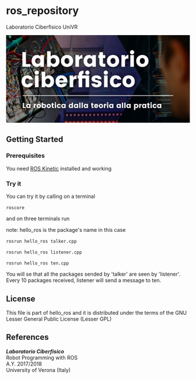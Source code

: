 # ros_repository
Laboratorio Ciberfisico UniVR

![laboratorio ciberfisico](images/cyberphysical-lab.jpg)

## Getting Started

### Prerequisites

You need [ROS Kinetic](http://wiki.ros.org/kinetic/Installation) installed and working

### Try it

You can try it by calling on a terminal

```
roscore
```
and on three terminals run

note: hello_ros is the package's name in this case


```
rosrun hello_ros talker.cpp
```

```
rosrun hello_ros listener.cpp
```

```
rosrun hello_ros ten.cpp
```

You will se that all the packages sended by 'talker' are seen by 'listener'. Every 10 packages received, listener  will send a message to ten.

## License

This file is part of hello_ros and it is distributed under the terms of the GNU Lesser General Public License (Lesser GPL)

## References

***Laboratorio Ciberfisico*** <br >
Robot Programming with ROS <br >
A.Y. 2017/2018 <br >
University of Verona (Italy)
